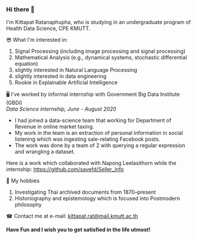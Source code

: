 ### Hi there 👋
I'm Kittapat Ratanaphupha, who is studying in an undergraduate program of Health Data Science, CPE KMUTT.

😎 What I'm interested in:
1. Signal Processing (including image processing and signal processing)
2. Mathematical Analysis (e.g., dynamical systems, stochastic differential equation)
3. slightly interested in Natural Language Processing
4. slightly interested in data engineering
5. Rookie in Explainable Artificial Intelligence

🖥 I've worked by informal internship with Government Big Data Institute (GBDi) <br>
*Data Science internship, June - August 2020*
-	I had joined a data-science team that working for Department of Revenue in online market taxing.
-	My work in the team is an extraction of personal information in social listening which was ingesting sale-relating Facebook posts.
-	The work was done by a team of 2 with querying a regular expression and wrangling a dataset.

Here is a work which collaborated with Napong Leelasithorn while the internship: https://github.com/savefd/Seller_info

🍁 My hobbies
1. Investigating Thai archived documents from 1870–present
2. Historiography and epistemology which is focused into Postmodern philosophy

☎ Contact me at e-mail: kittapat.rat@mail.kmutt.ac.th

#### Have Fun and I wish you to get satisfied in the life utmost!
